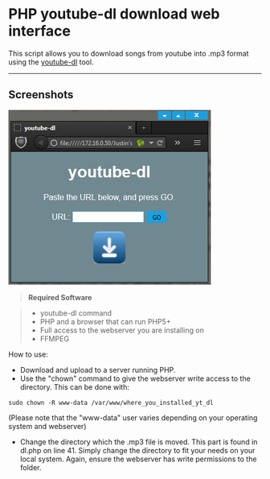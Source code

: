 PHP youtube-dl download web interface
===================


This script allows you to download songs from youtube into .mp3 format using the [youtube-dl](http://yt-dl.org/) tool.

----------


Screenshots
-------------

![Screenshot](https://raw.githubusercontent.com/Justin417/youtube-dl-web-interface/master/screenshots/ss1.png)

> **Required Software**

> - youtube-dl command
> - PHP and a browser that can run PHP5+
> -  Full access to the webserver you are installing on
> - FFMPEG

How to use:
- Download and upload to a server running PHP.
-  Use the "chown" command to give the webserver write access to the directory. This can be done with:
```
sudo chown -R www-data /var/www/where_you_installed_yt_dl
```
(Please note that the "www-data" user varies depending on your operating system and webserver)

- Change the directory which the .mp3 file is moved. This part is found in dl.php on line 41. Simply change the directory to fit your needs on your local system. Again, ensure the webserver has write permissions to the folder. 
